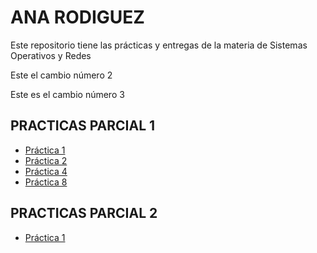# ANA RODIGUEZ
Este repositorio tiene las prácticas y entregas de la materia de Sistemas Operativos y Redes 

Este el cambio número 2

Este es el cambio número 3

## PRACTICAS PARCIAL 1
- [Práctica 1](./PRACTICA.md)
- [Práctica 2](./COMANDOS-1.md)
- [Práctica 4](https://github.com/AnaRB29/Practica4)
- [Práctica 8](./Practica8.md)

## PRACTICAS PARCIAL 2
- [Práctica 1](https://github.com/AnaRB29/Parcial2.git)
